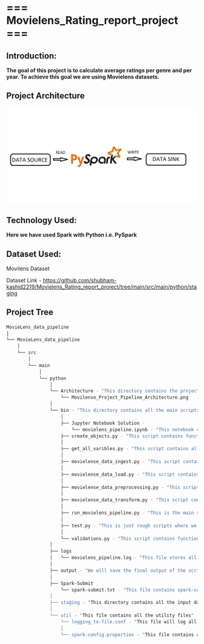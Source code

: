 # === Movielens_Rating_report_project ===

## Introduction:
    
**The goal of this project is to calculate average ratings per genre and per year. To achieve this goal we are using Movielens datasets.**

## Project Architecture

![Alt text](src/main/python/Architecture/Movilense_Project_Pipeline_Architecture.png
)

## Technology Used: 

**Here we have used Spark with Python i.e. PySpark**

## Dataset Used: 
Movilens Dataset

Dataset Link - https://github.com/shubham-kashid2219/Movielens_Rating_report_project/tree/main/src/main/python/staging

## Project Tree
```bash
MovieLens_data_pipeline
│
└── MovieLens_data_pipeline
    │
    └── src
        │
        └── main
            │
            └── python
                │
                └── Architecture - "This directory contains the project architecture snapshot"
                    └── Movilense_Project_Pipeline_Architecture.png                
                │
                └── bin - "This directory contains all the main scripts of projects"
                    │
                    ├── Jupyter Notebook Solution - 
                        └── movielens_pipeline.ipynb - "This notebook contains full code of project in Jupyter Notebook"
                    ├── create_objects.py - "This script contains function for creating SparSession"
                    │
                    ├── get_all_varibles.py - "This script contains all the necessary variables"
                    │
                    ├── movielense_data_ingest.py - "This script contains function for data ingestion process"
                    │
                    ├── movielense_data_load.py - "This script contains function for data loading process"
                    │
                    ├── movielense_data_preprocessing.py - "This script contains function for preprocessing (cleaning) of data"
                    │
                    ├── movielense_data_transform.py - "This script contains function for data transformation logics"
                    │
                    ├── run_movielens_pipeline.py - "This is the main script of the project where we call all the other scripts inside it"
                    │
                    ├── test.py - "This is just rough scripts where we test small things (not so important)"
                    │
                    └── validations.py - "This script contains function for validating all PySpark logics"
                │
                ├── logs
                │   └── movielens_pipeline.log - "This file stores all the logs generated by Python loggers and also we have printed some validations output"
                │
                ├── output - "We will save the final output of the script into this directory"
                │
                ├── Spark-Submit
                    └── spark-submit.txt - "This file contains spark-submit command
                │
                ├── staging - "This directory contains all the input dataset files"
                │
                └── util - "This file contains all the utility files"
                    └── logging_to-file.conf - "This file will log all the loggings to the separate file"
                    │
                    └── spark-config.properties - "This file contains all the configurations we are using in our spark submit command"
```